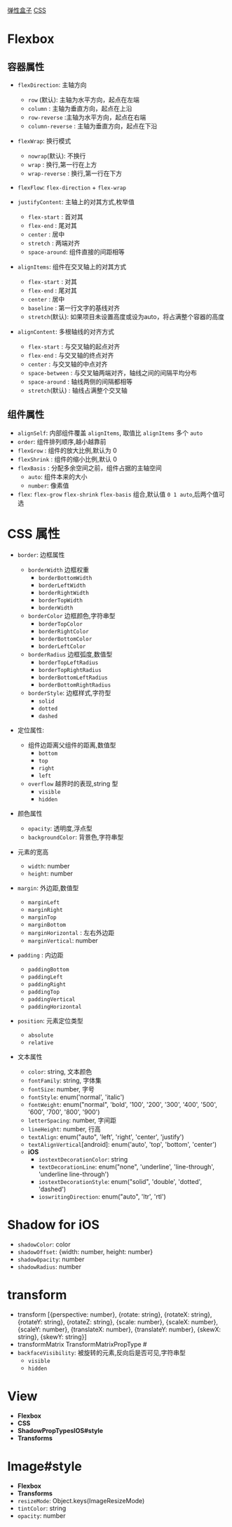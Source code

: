 [弹性盒子](http://www.ruanyifeng.com/blog/2015/07/flex-grammar.html)
[CSS](http://www.w3school.com.cn/cssref/index.asp)

# Flexbox
## 容器属性
- `flexDirection`: 主轴方向
  - `row` (默认): 主轴为水平方向，起点在左端
  - `column`   : 主轴为垂直方向，起点在上沿
  - `row-reverse` :主轴为水平方向，起点在右端
  - `column-reverse` : 主轴为垂直方向，起点在下沿

- `flexWrap`: 换行模式
  - `nowrap`(默认): 不换行
  - `wrap`   : 换行,第一行在上方
  - `wrap-reverse` : 换行,第一行在下方

- `flexFlow`: `flex-direction` + `flex-wrap`

- `justifyContent`: 主轴上的对其方式,枚举值
  - `flex-start` : 首对其
  - `flex-end`   : 尾对其
  - `center`     : 居中
  - `stretch`    : 两端对齐
  - `space-around`: 组件直接的间距相等

- `alignItems`: 组件在交叉轴上的对其方式
  - `flex-start` : 对其
  - `flex-end`   : 尾对其
  - `center`     : 居中
  - `baseline`   : 第一行文字的基线对齐
  - `stretch`(默认): 如果项目未设置高度或设为auto，将占满整个容器的高度

- `alignContent`: 多根轴线的对齐方式
  - `flex-start`    : 与交叉轴的起点对齐
  - `flex-end`      : 与交叉轴的终点对齐
  - `center`        : 与交叉轴的中点对齐
  - `space-between` : 与交叉轴两端对齐，轴线之间的间隔平均分布
  - `space-around`  : 轴线两侧的间隔都相等
  - `stretch`(默认)  : 轴线占满整个交叉轴

## 组件属性
- `alignSelf`: 内部组件覆盖 `alignItems`, 取值比 `alignItems` 多个 `auto`
- `order`: 组件排列顺序,越小越靠前
- `flexGrow` : 组件的放大比例,默认为 0
- `flexShrink` : 组件的缩小比例,默认 0
- `flexBasis` : 分配多余空间之前，组件占据的主轴空间
  - `auto`: 组件本来的大小
  - `number`: 像素值
- `flex`: `flex-grow` `flex-shrink`  `flex-basis` 组合,默认值 `0 1 auto`,后两个值可选

# CSS 属性
- `border`: 边框属性
  - `borderWidth` 边框权重
    - `borderBottomWidth`
    - `borderLeftWidth`
    - `borderRightWidth`
    - `borderTopWidth`
    - `borderWidth`
  - `borderColor` 边框颜色,字符串型
    - `borderTopColor`
    - `borderRightColor`
    - `borderBottomColor`
    - `borderLeftColor`
  - `borderRadius` 边框弧度,数值型
    - `borderTopLeftRadius`
    - `borderTopRightRadius`
    - `borderBottomLeftRadius`
    - `borderBottomRightRadius`
  - `borderStyle`: 边框样式,字符型
    - `solid`
    - `dotted`
    - `dashed`

- 定位属性:
  - 组件边距离父组件的距离,数值型
    - `bottom`
    - `top`
    - `right`
    - `left`
  - `overflow` 越界时的表现,string 型
    - `visible`
    - `hidden`

- 颜色属性
  - `opacity`: 透明度,浮点型
  - `backgroundColor`: 背景色,字符串型

- 元素的宽高
  - `width`: number
  - `height`: number

- `margin`: 外边距,数值型
  - `marginLeft`
  - `marginRight`
  - `marginTop`
  - `marginBottom`
  - `marginHorizontal` : 左右外边距
  - `marginVertical`: number

- `padding` :  内边距
  - `paddingBottom`
  - `paddingLeft`
  - `paddingRight`
  - `paddingTop`
  - `paddingVertical`
  - `paddingHorizontal`

- `position`: 元素定位类型
  - `absolute`
  - `relative`

- 文本属性
  - `color`: string, 文本颜色
  - `fontFamily`: string,  字体集
  - `fontSize`: number, 字号
  - `fontStyle`: enum('normal', 'italic')
  - `fontWeight`: enum("normal", 'bold', '100', '200', '300', '400', '500', '600', '700', '800', '900')
  - `letterSpacing`: number, 字间距
  - `lineHeight`: number, 行高
  - `textAlign`: enum("auto", 'left', 'right', 'center', 'justify')
  - `textAlignVertical`[android]: enum('auto', 'top', 'bottom', 'center')
  - **iOS**
    - `iostextDecorationColor`: string
    - `textDecorationLine`: enum("none", 'underline', 'line-through', 'underline line-through')
    - `iostextDecorationStyle`: enum("solid", 'double', 'dotted', 'dashed')
    - `ioswritingDirection`: enum("auto", 'ltr', 'rtl')



# Shadow for iOS
- `shadowColor`: color
- `shadowOffset`: {width: number, height: number}
- `shadowOpacity`: number
- `shadowRadius`: number

# transform
- transform [{perspective: number}, {rotate: string}, {rotateX: string}, {rotateY: string}, {rotateZ: string}, {scale: number}, {scaleX: number}, {scaleY: number}, {translateX: number}, {translateY: number}, {skewX: string}, {skewY: string}]
- transformMatrix TransformMatrixPropType #
- `backfaceVisibility`: 被旋转的元素,反向后是否可见,字符串型
  - `visible`
  - `hidden`

# View
- **Flexbox**
- **CSS**
- **ShadowPropTypesIOS#style**
- **Transforms**


# Image#style
- **Flexbox**
- **Transforms**
- `resizeMode`: Object.keys(ImageResizeMode)
- `tintColor`: string
- `opacity`: number
